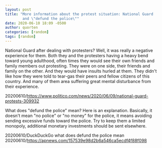 ```yaml
---
layout: post
title: "More information about the protest situation: National Guard
        and \"defund the police\""
date: 2020-06-10 18:09 -0500
author: quorten
categories: [random]
tags: [random]
---
```


National Guard after dealing with protesters?  Well, it was really a
negative experience for them.  Both they and the protesters having a
heavy bend toward young adulthood, often times they would see their
own friends and family members out protesting.  They were on one side,
their friends and family on the other.  And they would have insults
hurled at them.  They didn't like how they were told to tear-gas their
peers and fellow citizens of this country.  And many of them area
suffering great mental disturbance from their experience.

20200610/https://www.politico.com/news/2020/06/09/national-guard-protests-309932

What does "defund the police" mean?  Here is an explanation.
Basically, it doesn't mean "no police" or "no money" for the police,
it means avoiding sending excessive funds toward the police.  Try to
keep them a limited monopoly, additional monetary investments should
be sent elsewhere.

20200610/DuckDuckGo what does defund the police mean  
20200610/https://apnews.com/157539e98d2b6a546ca5ecdf4f88f098
